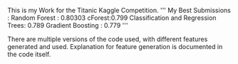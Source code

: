 This is my Work for the Titanic Kaggle Competition.
'''
My Best Submissions : 
Random Forest : 0.80303
cForest:0.799
Classification and Regression Trees: 0.789
Gradient Boosting : 0.779
'''

There are multiple versions of the code used, with different features generated and used. Explanation for feature generation is documented in 
the code itself.

 
